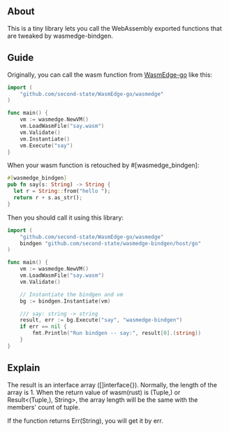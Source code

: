 ## About

This is a tiny library lets you call the WebAssembly exported functions that are tweaked by wasmedge-bindgen.

## Guide

Originally, you can call the wasm function from [WasmEdge-go](https://github.com/second-state/WasmEdge-go) like this:

```go
import (
	"github.com/second-state/WasmEdge-go/wasmedge"
)

func main() {
	vm := wasmedge.NewVM()
	vm.LoadWasmFile("say.wasm")
	vm.Validate()
	vm.Instantiate()
	vm.Execute("say")
}
```

When your wasm function is retouched by #[wasmedge_bindgen]:
```rust
#[wasmedge_bindgen]
pub fn say(s: String) -> String {
  let r = String::from("hello ");
  return r + s.as_str();
}
```
Then you should call it using this library:
```go
import (
	"github.com/second-state/WasmEdge-go/wasmedge"
	bindgen "github.com/second-state/wasmedge-bindgen/host/go"
)

func main() {
	vm := wasmedge.NewVM()
	vm.LoadWasmFile("say.wasm")
	vm.Validate()

	// Instantiate the bindgen and vm
	bg := bindgen.Instantiate(vm)

	/// say: string -> string
	result, err := bg.Execute("say", "wasmedge-bindgen")
	if err == nil {
		fmt.Println("Run bindgen -- say:", result[0].(string))
	}
}
```

## Explain

The result is an interface array ([]interface{}).
Normally, the length of the array is 1.
When the return value of wasm(rust) is (Tuple,) or Result<(Tuple,), String>,
the array length will be the same with the members' count of tuple.

If the function returns Err(String), you will get it by err.